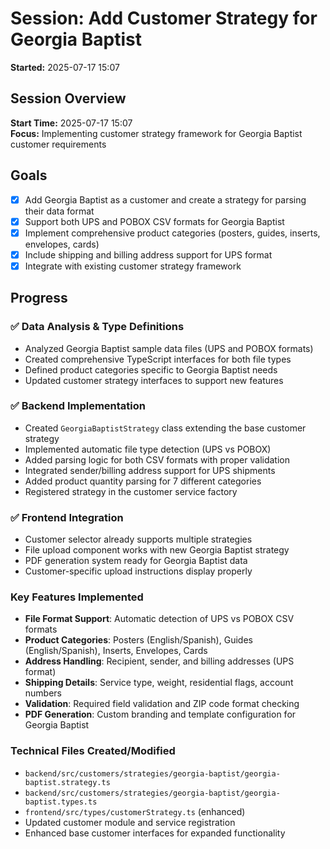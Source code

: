 # Session: Add Customer Strategy for Georgia Baptist
**Started:** 2025-07-17 15:07

## Session Overview
**Start Time:** 2025-07-17 15:07  
**Focus:** Implementing customer strategy framework for Georgia Baptist customer requirements

## Goals
- [x] Add Georgia Baptist as a customer and create a strategy for parsing their data format
- [x] Support both UPS and POBOX CSV formats for Georgia Baptist
- [x] Implement comprehensive product categories (posters, guides, inserts, envelopes, cards)
- [x] Include shipping and billing address support for UPS format
- [x] Integrate with existing customer strategy framework

## Progress

### ✅ Data Analysis & Type Definitions
- Analyzed Georgia Baptist sample data files (UPS and POBOX formats)
- Created comprehensive TypeScript interfaces for both file types
- Defined product categories specific to Georgia Baptist needs
- Updated customer strategy interfaces to support new features

### ✅ Backend Implementation
- Created `GeorgiaBaptistStrategy` class extending the base customer strategy
- Implemented automatic file type detection (UPS vs POBOX)
- Added parsing logic for both CSV formats with proper validation
- Integrated sender/billing address support for UPS shipments
- Added product quantity parsing for 7 different categories
- Registered strategy in the customer service factory

### ✅ Frontend Integration
- Customer selector already supports multiple strategies
- File upload component works with new Georgia Baptist strategy
- PDF generation system ready for Georgia Baptist data
- Customer-specific upload instructions display properly

### Key Features Implemented
- **File Format Support**: Automatic detection of UPS vs POBOX CSV formats
- **Product Categories**: Posters (English/Spanish), Guides (English/Spanish), Inserts, Envelopes, Cards
- **Address Handling**: Recipient, sender, and billing addresses (UPS format)
- **Shipping Details**: Service type, weight, residential flags, account numbers
- **Validation**: Required field validation and ZIP code format checking
- **PDF Generation**: Custom branding and template configuration for Georgia Baptist

### Technical Files Created/Modified
- `backend/src/customers/strategies/georgia-baptist/georgia-baptist.strategy.ts`
- `backend/src/customers/strategies/georgia-baptist/georgia-baptist.types.ts`
- `frontend/src/types/customerStrategy.ts` (enhanced)
- Updated customer module and service registration
- Enhanced base customer interfaces for expanded functionality